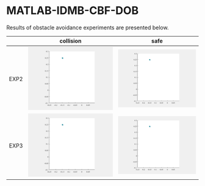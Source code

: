 # MATLAB-IDMB-CBF-DOB

Results of obstacle avoidance experiments are presented below.

|      | collision                                                    | safe                                                         |
| ---- | ------------------------------------------------------------ | ------------------------------------------------------------ |
| EXP2 | ![image](https://github.com/robin-bird-go/MATLAB-IDMB-CBF-DOB/blob/master/gifs/IDMB_ECBF_60_20_6.gif) | ![image](https://github.com/robin-bird-go/MATLAB-IDMB-CBF-DOB/blob/master/gifs/IDMB_ECBF_with_dyn_rd_60_20_6.gif) |
| EXP3 | ![image](https://github.com/robin-bird-go/MATLAB-IDMB-CBF-DOB/blob/master/gifs/IDMB_ECBF_wo_DOB_60_20_6.gif) | ![image](https://github.com/robin-bird-go/MATLAB-IDMB-CBF-DOB/blob/master/gifs/IDMB_ECBF_w_DOB_230_0.09_6.gif) |

